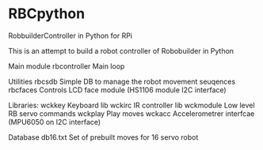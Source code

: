# RBCpython
RobbuilderController in Python for RPi

This is an attempt to build a robot controller of Robobuilder in Python

Main module
rbcontroller  Main loop

Utilities 
rbcsdb       Simple DB to manage the robot movement seuqences
rbcfaces     Controls LCD face module  (HS1106 module I2C interface)

Libraries:
wckkey       Keyboard lib
wckirc       IR controller lib
wckmodule    Low level RB servo commands
wckplay      Play moves
wckacc       Accelerometrer interfcae  (MPU6050 on I2C interface)

Database
db16.txt     Set of prebuilt moves for 16 servo robot
